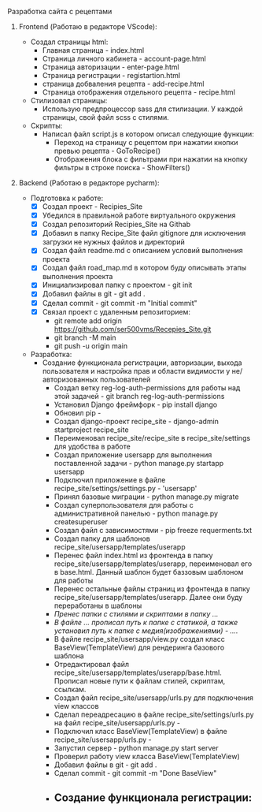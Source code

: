 Разработка сайта с рецептами

1. Frontend (Работаю в редакторе VScode):
    - Создал страницы html:
        - Главная страница - index.html
        - Страница личного кабинета - account-page.html
        - Страница авторизации - enter-page.html
        - Страница регистрации - registartion.html
        - страница добваления рецепта - add-recipe.html
        - Страница отображения отдельного рецепта - recipe.html
    - Стилизовал страницы:
        - Использую предпроцессор sass для стилизации. У каждой страницы, свой файл scss с стилями.
    - Скрипты:
        - Написал файл script.js в котором описал следующие функции:
            - Переход на страницу с рецептом при нажатии кнопки превью рецепта - GoToRecipe()
            - Отображения блока с фильтрами при нажатии на кнопку фильтры в строке поиска - ShowFilters()

2. Backend (Работаю в редакторе pycharm):
    - Подготовка к работе:
        - [x] Создал проект - Recipies_Site
        - [x] Убедился в правильной работе виртуального окружения
        - [x] Создал репозиторий Recipies_Site на Githab
        - [x] Добавил в папку Recipe_Site файл gitignore для исключения загрузки не нужных файлов и директорий
        - [x] Создал файл readme.md с описанием условий выполнения проекта
        - [x] Создал файл road_map.md в котором буду описывать этапы выполнения проекта
        - [x] Инициализировал папку с проектом - git init
        - [x] Добавил файлы в git - git add .
        - [x] Сделал commit - git commit -m "Initial commit"
        - [x] Связал проект с удаленным репозиторием:
            - git remote add origin https://github.com/ser500vms/Recepies_Site.git
            - git branch -M main
            - git push -u origin main
    - Разработка:
        - Создание функционала регистрации, авторизации, выхода пользователя и настройка прав и области видимости у не/авторизованных пользователей
            - Создал ветку reg-log-auth-permissions для работы над этой задачей - git branch reg-log-auth-permissions
            - Установил Django фреймфорк - pip install django
            - Обновил pip - 
            - Создал django-проект recipe_site - django-admin startproject recipe_site
            - Переименовал recipe_site/recipe_site в recipe_site/settings для удобства в работе
            - Создал приложение usersapp для выполнения поставленной задачи - python manage.py startapp usersapp
            - Подключил приложение в файле recipe_site/settings/settings.py - 'usersapp'
            - Принял базовые миграции - python manage.py migrate
            - Создал суперпользователя для работы с административной панелью - python manage.py createsuperuser
            - Создал файл с зависимостями - pip freeze requerments.txt
            - Создал папку для шаблонов recipe_site/usersapp/templates/userapp
            - Перенес файл index.html из фронтенда  в папку recipe_site/usersapp/templates/userapp, переименовал его в base.html. Данный шаблон будет баззовым шаблоном для работы
            - Перенес остальные файлы страниц из фронтенда в папку recipe_site/usersapp/templates/userapp. Далее они буду переработаны в шаблоны
            - *Пренес папки с стилями и скриптами в папку ...*
            - *В файле ... прописал путь к папке с статикой, а также установил путь к папке с медия(изображениями) - ....*
            - В файле recipe_site/usersapp/view.py создал класс BaseView(TemplateView) для рендеринга базового шаблона
            - Отредактировал файл recipe_site/usersapp/templates/userapp/base.html. Прописал новые пути к файлам стилей, скриптам, ссылкам.
            - Создал файл recipe_site/usersapp/urls.py для подключения view классов
            - Сделал переадресацию в файле recipe_site/settings/urls.py на файл recipe_site/usersapp/urls.py - 
            - Подключил класс BaseView(TemplateView) в файле recipe_site/usersapp/urls.py - 
            - Запустил сервер - python manage.py start server
            - Проверил работу view класса BaseView(TemplateView)
            - Добавил файлы в git - git add .
            - Сделал commit - git commit -m "Done BaseView"
            - Создание функционала регистрации:
                -   

